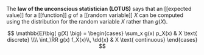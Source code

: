 The **law of the unconscious statistician (LOTUS)** says that an [[expected value]] for a [[function]] $g$ of a [[random variable]] $X$ can be computed using the distribution for the random variable $X$ rather than $g(X)$.

$$
\mathbb{E}\big( g(X) \big) = \begin{cases} \sum_x g(x) p_X(x) & X \text{ discrete} \\\\ \int_\RR g(x) f_X(x)\\, \dd{x} & X \text{ continuous} \end{cases}
$$
